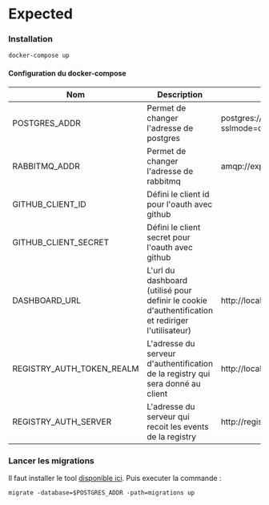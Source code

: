 # Expected

### Installation

```
docker-compose up
```

#### Configuration du docker-compose

| Nom | Description | Valeur par défaut |
| --- | --- | --- |
| POSTGRES_ADDR | Permet de changer l'adresse de postgres | postgres://expected:expected@postgres/expected?sslmode=disable |
| RABBITMQ_ADDR | Permet de changer l'adresse de rabbitmq | amqp://expected:expected@rabbitmq/expected |
| GITHUB_CLIENT_ID | Défini le client id pour l'oauth avec github |  |
| GITHUB_CLIENT_SECRET | Défini le client secret pour l'oauth avec github |  |
| DASHBOARD_URL | L'url du dashboard (utilisé pour definir le cookie d'authentification et rediriger l'utilisateur) | http://localhost:8080 |
| REGISTRY_AUTH_TOKEN_REALM | L'adresse du serveur d'authentification de la registry qui sera donné au client | http://localhost:3001/registry/auth |
| REGISTRY_AUTH_SERVER | L'adresse du serveur qui recoit les events de la registry | http://registryhook:3001/registry/hook |

### Lancer les migrations

Il faut installer le tool [disponible ici](https://github.com/golang-migrate/migrate/tree/master/cli).
Puis executer la commande :

```
migrate -database=$POSTGRES_ADDR -path=migrations up
```
